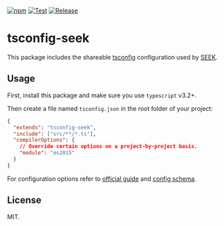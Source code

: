 [![npm](https://img.shields.io/npm/v/tsconfig-seek.svg?style=flat-square)](https://www.npmjs.com/package/tsconfig-seek) [![Test](https://github.com/seek-oss/tsconfig-seek/actions/workflows/test.yml/badge.svg)](https://github.com/seek-oss/tsconfig-seek/actions/workflows/test.yml)
[![Release](https://github.com/seek-oss/tsconfig-seek/actions/workflows/release.yml/badge.svg)](https://github.com/seek-oss/tsconfig-seek/actions/workflows/release.yml)

# tsconfig-seek

This package includes the shareable [tsconfig](https://www.typescriptlang.org/docs/handbook/tsconfig-json.html) configuration used by [SEEK](https://github.com/seek-oss/).

## Usage

First, install this package and make sure you use `typescript` v3.2+.

Then create a file named `tsconfig.json` in the root folder of your project:

```json
{
  "extends": "tsconfig-seek",
  "include": ["src/**/*.ts"],
  "compilerOptions": {
    // Override certain options on a project-by-project basis.
    "module": "es2015"
  }
}
```

For configuration options refer to [official guide](https://www.typescriptlang.org/docs/handbook/tsconfig-json.html) and [config schema](http://json.schemastore.org/tsconfig).

## License

MIT.
